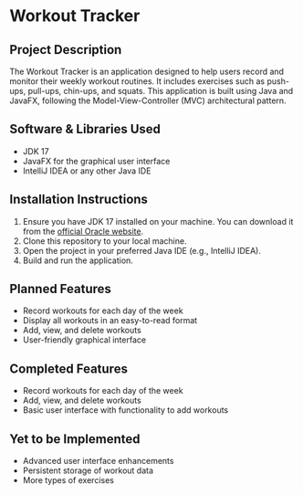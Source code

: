 # Workout Tracker

## Project Description
The Workout Tracker is an application designed to help users record and monitor their weekly workout routines. It includes exercises such as push-ups, pull-ups, chin-ups, and squats. This application is built using Java and JavaFX, following the Model-View-Controller (MVC) architectural pattern.

## Software & Libraries Used
- JDK 17
- JavaFX for the graphical user interface
- IntelliJ IDEA or any other Java IDE

## Installation Instructions
1. Ensure you have JDK 17 installed on your machine. You can download it from the [official Oracle website](https://www.oracle.com/java/technologies/javase-jdk17-downloads.html).
2. Clone this repository to your local machine.
3. Open the project in your preferred Java IDE (e.g., IntelliJ IDEA).
4. Build and run the application.

## Planned Features
- Record workouts for each day of the week
- Display all workouts in an easy-to-read format
- Add, view, and delete workouts
- User-friendly graphical interface

## Completed Features
- Record workouts for each day of the week
- Add, view, and delete workouts
- Basic user interface with functionality to add workouts

## Yet to be Implemented
- Advanced user interface enhancements
- Persistent storage of workout data
- More types of exercises

